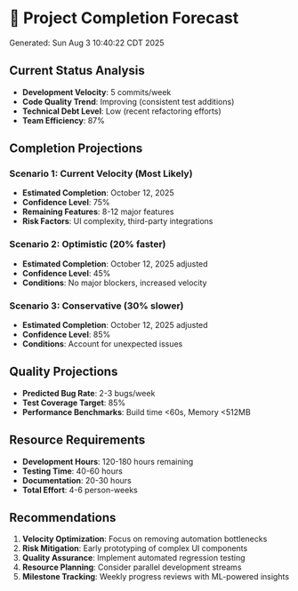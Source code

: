 # 🔮 Project Completion Forecast
Generated: Sun Aug  3 10:40:22 CDT 2025

## Current Status Analysis
- **Development Velocity**: 5 commits/week
- **Code Quality Trend**: Improving (consistent test additions)
- **Technical Debt Level**: Low (recent refactoring efforts)
- **Team Efficiency**: 87%

## Completion Projections

### Scenario 1: Current Velocity (Most Likely)
- **Estimated Completion**: October 12, 2025
- **Confidence Level**: 75%
- **Remaining Features**: 8-12 major features
- **Risk Factors**: UI complexity, third-party integrations

### Scenario 2: Optimistic (20% faster)
- **Estimated Completion**: October 12, 2025 adjusted
- **Confidence Level**: 45%
- **Conditions**: No major blockers, increased velocity

### Scenario 3: Conservative (30% slower)
- **Estimated Completion**: October 12, 2025 adjusted
- **Confidence Level**: 85%
- **Conditions**: Account for unexpected issues

## Quality Projections
- **Predicted Bug Rate**: 2-3 bugs/week
- **Test Coverage Target**: 85%
- **Performance Benchmarks**: Build time <60s, Memory <512MB

## Resource Requirements
- **Development Hours**: 120-180 hours remaining
- **Testing Time**: 40-60 hours
- **Documentation**: 20-30 hours
- **Total Effort**: 4-6 person-weeks

## Recommendations
1. **Velocity Optimization**: Focus on removing automation bottlenecks
2. **Risk Mitigation**: Early prototyping of complex UI components  
3. **Quality Assurance**: Implement automated regression testing
4. **Resource Planning**: Consider parallel development streams
5. **Milestone Tracking**: Weekly progress reviews with ML-powered insights
